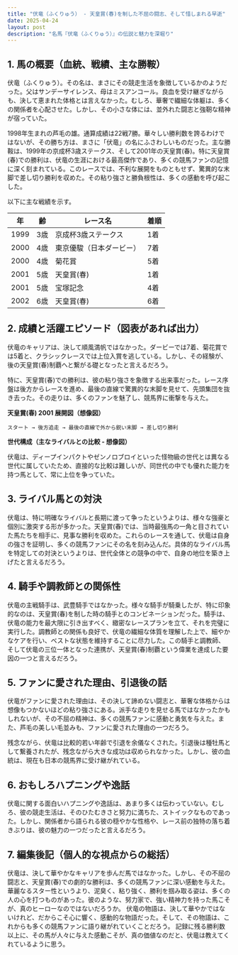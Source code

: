 ```yaml
---
title: "伏竜（ふくりゅう） - 天皇賞(春)を制した不屈の闘志、そして惜しまれる早逝"
date: 2025-04-24
layout: post
description: "名馬『伏竜（ふくりゅう）』の伝説と魅力を深堀り"
---
```


## 1. 馬の概要（血統、戦績、主な勝鞍）

伏竜（ふくりゅう）。その名は、まさにその競走生活を象徴しているかのようだった。父はサンデーサイレンス、母はミスアンコール。良血を受け継ぎながらも、決して恵まれた体格とは言えなかった。むしろ、華奢で繊細な体躯は、多くの関係者を心配させた。しかし、その小さな体には、並外れた闘志と強靭な精神が宿っていた。

1998年生まれの芦毛の雄。通算成績は22戦7勝。華々しい勝利数を誇るわけではないが、その勝ち方は、まさに「伏竜」の名にふさわしいものだった。主な勝鞍は、1999年の京成杯3歳ステークス、そして2001年の天皇賞(春)。特に天皇賞(春)での勝利は、伏竜の生涯における最高傑作であり、多くの競馬ファンの記憶に深く刻まれている。このレースでは、不利な展開をものともせず、驚異的な末脚で差し切り勝利を収めた。その粘り強さと勝負根性は、多くの感動を呼び起こした。

以下に主な戦績を示す。

| 年 | 齢 | レース名 | 着順 |
|---|---|---|---|
| 1999 | 3歳 | 京成杯3歳ステークス | 1着 |
| 2000 | 4歳 | 東京優駿（日本ダービー） | 7着 |
| 2000 | 4歳 | 菊花賞 | 5着 |
| 2001 | 5歳 | 天皇賞(春) | 1着 |
| 2001 | 5歳 | 宝塚記念 | 4着 |
| 2002 | 6歳 | 天皇賞(春) | 6着 |


## 2. 成績と活躍エピソード（図表があれば出力）

伏竜のキャリアは、決して順風満帆ではなかった。ダービーでは7着、菊花賞では5着と、クラシックレースでは上位入賞を逃している。しかし、その経験が、後の天皇賞(春)制覇へと繋がる礎となったと言えるだろう。

特に、天皇賞(春)での勝利は、彼の粘り強さを象徴する出来事だった。レース序盤は後方からレースを進め、最後の直線で驚異的な末脚を見せて、先頭集団を抜き去った。その走りは、多くのファンを魅了し、競馬界に衝撃を与えた。

**天皇賞(春) 2001 展開図（想像図）**

```
スタート → 後方追走 → 最後の直線で外から鋭い末脚 → 差し切り勝利
```

**世代構成（主なライバルとの比較 - 想像図）**

伏竜は、ディープインパクトやゼンノロブロイといった怪物級の世代とは異なる世代に属していたため、直接的な比較は難しいが、同世代の中でも優れた能力を持つ馬として、常に上位を争っていた。

## 3. ライバル馬との対決

伏竜は、特に明確なライバルと長期に渡って争ったというよりは、様々な強豪と個別に激突する形が多かった。天皇賞(春)では、当時最強馬の一角と目されていた馬たちを相手に、見事な勝利を収めた。これらのレースを通して、伏竜は自身の強さを証明し、多くの競馬ファンにその名を刻み込んだ。具体的なライバル馬を特定しての対決というよりは、世代全体との競争の中で、自身の地位を築き上げたと言えるだろう。

## 4. 騎手や調教師との関係性

伏竜の主戦騎手は、武豊騎手ではなかった。様々な騎手が騎乗したが、特に印象的なのは、天皇賞(春)を制した時の騎手とのコンビネーションだった。騎手は、伏竜の能力を最大限に引き出すべく、緻密なレースプランを立て、それを完璧に実行した。調教師との関係も良好で、伏竜の繊細な体質を理解した上で、細やかなケアを行い、ベストな状態を維持することに尽力した。この騎手と調教師、そして伏竜の三位一体となった連携が、天皇賞(春)制覇という偉業を達成した要因の一つと言えるだろう。


## 5. ファンに愛された理由、引退後の話

伏竜がファンに愛された理由は、その決して諦めない闘志と、華奢な体格からは想像もつかないほどの粘り強さにある。派手な走りを見せる馬ではなかったかもしれないが、その不屈の精神は、多くの競馬ファンに感動と勇気を与えた。また、芦毛の美しい毛並みも、ファンに愛された理由の一つだろう。

残念ながら、伏竜は比較的若い年齢で引退を余儀なくされた。引退後は種牡馬として繋養されたが、残念ながら大きな成功は収められなかった。しかし、彼の血統は、現在も日本の競馬界に受け継がれている。


## 6. おもしろハプニングや逸話

伏竜に関する面白いハプニングや逸話は、あまり多くは伝わっていない。むしろ、彼の競走生活は、そのひたむきさと努力に満ちた、ストイックなものであった。しかし、関係者から語られる彼の穏やかな性格や、レース前の独特の落ち着きぶりは、彼の魅力の一つだったと言えるだろう。


## 7. 編集後記（個人的な視点からの総括）

伏竜は、決して華やかなキャリアを歩んだ馬ではなかった。しかし、その不屈の闘志と、天皇賞(春)での劇的な勝利は、多くの競馬ファンに深い感動を与えた。華麗なるスター性というより、泥臭く、粘り強く、勝利を掴み取る姿は、多くの人の心を打つものがあった。彼のような、努力家で、強い精神力を持った馬こそが、真のヒーローなのではないだろうか。  伏竜の物語は、決して華やかではないけれど、だからこそ心に響く、感動的な物語だった。そして、その物語は、これからも多くの競馬ファンに語り継がれていくことだろう。  記録に残る勝利数以上に、その馬が人々に与えた感動こそが、真の価値なのだと、伏竜は教えてくれているように思う。
